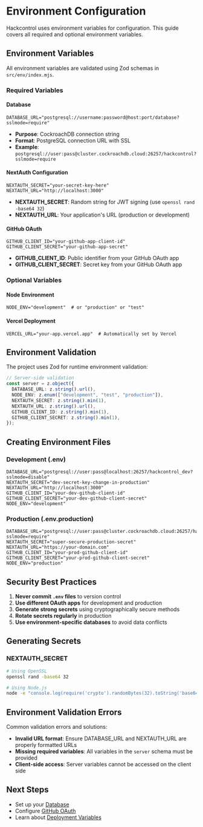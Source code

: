 # Environment Configuration

Hackcontrol uses environment variables for configuration. This guide covers all required and optional environment variables.

## Environment Variables

All environment variables are validated using Zod schemas in `src/env/index.mjs`.

### Required Variables

#### Database
```env
DATABASE_URL="postgresql://username:password@host:port/database?sslmode=require"
```
- **Purpose**: CockroachDB connection string
- **Format**: PostgreSQL connection URL with SSL
- **Example**: `postgresql://user:pass@cluster.cockroachdb.cloud:26257/hackcontrol?sslmode=require`

#### NextAuth Configuration
```env
NEXTAUTH_SECRET="your-secret-key-here"
NEXTAUTH_URL="http://localhost:3000"
```

- **NEXTAUTH_SECRET**: Random string for JWT signing (use `openssl rand -base64 32`)
- **NEXTAUTH_URL**: Your application's URL (production or development)

#### GitHub OAuth
```env
GITHUB_CLIENT_ID="your-github-app-client-id"
GITHUB_CLIENT_SECRET="your-github-app-secret"
```

- **GITHUB_CLIENT_ID**: Public identifier from your GitHub OAuth app
- **GITHUB_CLIENT_SECRET**: Secret key from your GitHub OAuth app

### Optional Variables

#### Node Environment
```env
NODE_ENV="development"  # or "production" or "test"
```

#### Vercel Deployment
```env
VERCEL_URL="your-app.vercel.app"  # Automatically set by Vercel
```

## Environment Validation

The project uses Zod for runtime environment validation:

```typescript
// Server-side validation
const server = z.object({
  DATABASE_URL: z.string().url(),
  NODE_ENV: z.enum(["development", "test", "production"]),
  NEXTAUTH_SECRET: z.string().min(1),
  NEXTAUTH_URL: z.string().url(),
  GITHUB_CLIENT_ID: z.string().min(1),
  GITHUB_CLIENT_SECRET: z.string().min(1),
});
```

## Creating Environment Files

### Development (.env)
```env
DATABASE_URL="postgresql://user:pass@localhost:26257/hackcontrol_dev?sslmode=disable"
NEXTAUTH_SECRET="dev-secret-key-change-in-production"
NEXTAUTH_URL="http://localhost:3000"
GITHUB_CLIENT_ID="your-dev-github-client-id"
GITHUB_CLIENT_SECRET="your-dev-github-client-secret"
NODE_ENV="development"
```

### Production (.env.production)
```env
DATABASE_URL="postgresql://user:pass@cluster.cockroachdb.cloud:26257/hackcontrol?sslmode=require"
NEXTAUTH_SECRET="super-secure-production-secret"
NEXTAUTH_URL="https://your-domain.com"
GITHUB_CLIENT_ID="your-prod-github-client-id"
GITHUB_CLIENT_SECRET="your-prod-github-client-secret"
NODE_ENV="production"
```

## Security Best Practices

1. **Never commit `.env` files** to version control
2. **Use different OAuth apps** for development and production
3. **Generate strong secrets** using cryptographically secure methods
4. **Rotate secrets regularly** in production
5. **Use environment-specific databases** to avoid data conflicts

## Generating Secrets

### NEXTAUTH_SECRET
```bash
# Using OpenSSL
openssl rand -base64 32

# Using Node.js
node -e "console.log(require('crypto').randomBytes(32).toString('base64'))"
```

## Environment Validation Errors

Common validation errors and solutions:

- **Invalid URL format**: Ensure DATABASE_URL and NEXTAUTH_URL are properly formatted URLs
- **Missing required variables**: All variables in the `server` schema must be provided
- **Client-side access**: Server variables cannot be accessed on the client side

## Next Steps

- Set up your [Database](database.md)
- Configure [GitHub OAuth](../configuration/github-oauth.md)
- Learn about [Deployment Variables](../deployment/environment-vars.md)
